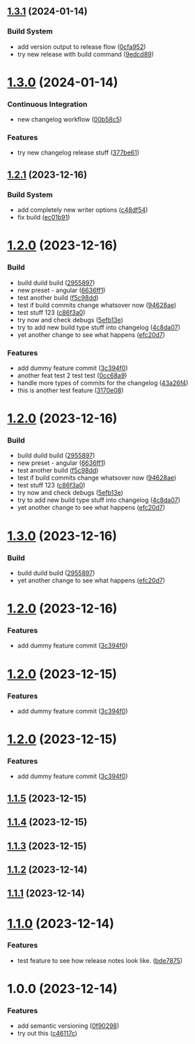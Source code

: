 ## [1.3.1](https://github.com/beniutek/github-action-testing/compare/v1.3.0...v1.3.1) (2024-01-14)


### Build System

* add version output to release flow ([0cfa952](https://github.com/beniutek/github-action-testing/commit/0cfa952b1e53e458462df19787d0cdc0fa5cfdd5))
* try new release with build command ([9edcd89](https://github.com/beniutek/github-action-testing/commit/9edcd891ca39a2d633308e28ac9fed9a1b415c4d))

# [1.3.0](https://github.com/beniutek/github-action-testing/compare/v1.2.1...v1.3.0) (2024-01-14)


### Continuous Integration

* new changelog workflow ([00b58c5](https://github.com/beniutek/github-action-testing/commit/00b58c583dfd28417e8da01a0528eef1a788a387))


### Features

* try new changelog release stuff ([377be61](https://github.com/beniutek/github-action-testing/commit/377be6173fbd82a3ab71e375ed0c39edc780a9c9))

## [1.2.1](https://github.com/beniutek/github-action-testing/compare/v1.2.0...v1.2.1) (2023-12-16)


### Build System

* add completely new writer options ([c48df54](https://github.com/beniutek/github-action-testing/commit/c48df5402c52ba3985c3eee21371229a0e0ee99d))
* fix build ([ec01b91](https://github.com/beniutek/github-action-testing/commit/ec01b91f4817ac0df029d9dc58a6c40be9589d71))

# [1.2.0](https://github.com/beniutek/github-action-testing/compare/v1.1.1...v1.2.0) (2023-12-16)


### Build

* build duild build ([2955897](https://github.com/beniutek/github-action-testing/commit/29558974506cffbe57201028e70c7d63849dde90))
* new preset - angular ([6636ff1](https://github.com/beniutek/github-action-testing/commit/6636ff1cebbd6439bd75a830897e428d26a645f9))
* test another build ([f5c98dd](https://github.com/beniutek/github-action-testing/commit/f5c98dd7ffba962254c052c3277d617293892580))
* test if build commits change whatsover now ([94628ae](https://github.com/beniutek/github-action-testing/commit/94628aec977ad17f720312162390ddd18c68723c))
* test stuff 123 ([c86f3a0](https://github.com/beniutek/github-action-testing/commit/c86f3a0b2685093185687bd455d6185563f5dc42))
* try now and check debugs ([5efb13e](https://github.com/beniutek/github-action-testing/commit/5efb13e20480de1a31a88956c00f1446be1171e0))
* try to add new build type stuff into changelog ([4c8da07](https://github.com/beniutek/github-action-testing/commit/4c8da0706c7b01bbf4908b4b109cc8756017923b))
* yet another change to see what happens ([efc20d7](https://github.com/beniutek/github-action-testing/commit/efc20d74c9cf0549ad8766550f9d5757845818ce))


### Features

* add dummy feature commit ([3c394f0](https://github.com/beniutek/github-action-testing/commit/3c394f0d32879313a916a8f6fab9e944fc8b93e4))
* another feat test 2 test test ([0cc68a9](https://github.com/beniutek/github-action-testing/commit/0cc68a911b484db9b95e99959c7042919ef56e8c))
* handle more types of commits for the changelog ([43a26f4](https://github.com/beniutek/github-action-testing/commit/43a26f4a1e059336fc3175ae053c93fd324ddbf2))
* this is another test feature ([3170e08](https://github.com/beniutek/github-action-testing/commit/3170e080cd523b66b8e9bf4d61cac097c49a6baa))

# [1.2.0](https://github.com/beniutek/github-action-testing/compare/v1.1.1...v1.2.0) (2023-12-16)


### Build

* build duild build ([2955897](https://github.com/beniutek/github-action-testing/commit/29558974506cffbe57201028e70c7d63849dde90))
* new preset - angular ([6636ff1](https://github.com/beniutek/github-action-testing/commit/6636ff1cebbd6439bd75a830897e428d26a645f9))
* test another build ([f5c98dd](https://github.com/beniutek/github-action-testing/commit/f5c98dd7ffba962254c052c3277d617293892580))
* test if build commits change whatsover now ([94628ae](https://github.com/beniutek/github-action-testing/commit/94628aec977ad17f720312162390ddd18c68723c))
* test stuff 123 ([c86f3a0](https://github.com/beniutek/github-action-testing/commit/c86f3a0b2685093185687bd455d6185563f5dc42))
* try now and check debugs ([5efb13e](https://github.com/beniutek/github-action-testing/commit/5efb13e20480de1a31a88956c00f1446be1171e0))
* try to add new build type stuff into changelog ([4c8da07](https://github.com/beniutek/github-action-testing/commit/4c8da0706c7b01bbf4908b4b109cc8756017923b))
* yet another change to see what happens ([efc20d7](https://github.com/beniutek/github-action-testing/commit/efc20d74c9cf0549ad8766550f9d5757845818ce))

# [1.3.0](https://github.com/beniutek/github-action-testing/compare/v1.2.0...v1.3.0) (2023-12-16)


### Build

* build duild build ([2955897](https://github.com/beniutek/github-action-testing/commit/29558974506cffbe57201028e70c7d63849dde90))
* yet another change to see what happens ([efc20d7](https://github.com/beniutek/github-action-testing/commit/efc20d74c9cf0549ad8766550f9d5757845818ce))

# [1.2.0](https://github.com/beniutek/github-action-testing/compare/v1.1.1...v1.2.0) (2023-12-16)


### Features

* add dummy feature commit ([3c394f0](https://github.com/beniutek/github-action-testing/commit/3c394f0d32879313a916a8f6fab9e944fc8b93e4))

# [1.2.0](https://github.com/beniutek/github-action-testing/compare/v1.1.3...v1.2.0) (2023-12-15)


### Features

* add dummy feature commit ([3c394f0](https://github.com/beniutek/github-action-testing/commit/3c394f0d32879313a916a8f6fab9e944fc8b93e4))

# [1.2.0](https://github.com/beniutek/github-action-testing/compare/v1.1.5...v1.2.0) (2023-12-15)


### Features

* add dummy feature commit ([3c394f0](https://github.com/beniutek/github-action-testing/commit/3c394f0d32879313a916a8f6fab9e944fc8b93e4))

## [1.1.5](https://github.com/beniutek/github-action-testing/compare/v1.1.4...v1.1.5) (2023-12-15)

## [1.1.4](https://github.com/beniutek/github-action-testing/compare/v1.1.3...v1.1.4) (2023-12-15)

## [1.1.3](https://github.com/beniutek/github-action-testing/compare/v1.1.2...v1.1.3) (2023-12-15)

## [1.1.2](https://github.com/beniutek/github-action-testing/compare/v1.1.1...v1.1.2) (2023-12-14)

## [1.1.1](https://github.com/beniutek/github-action-testing/compare/v1.1.0...v1.1.1) (2023-12-14)

# [1.1.0](https://github.com/beniutek/github-action-testing/compare/v1.0.0...v1.1.0) (2023-12-14)


### Features

* test feature to see how release notes look like. ([bde7875](https://github.com/beniutek/github-action-testing/commit/bde78756ac7808fe6f03dd02c59405d52b1686f6))

# 1.0.0 (2023-12-14)


### Features

* add semantic versioning ([0f90298](https://github.com/beniutek/github-action-testing/commit/0f90298926c4cd8c5f305bbde42370772f0b30b3))
* try out this ([c46117c](https://github.com/beniutek/github-action-testing/commit/c46117cc5dc9ad4986a96e75569c48b0dc3b32e0))
